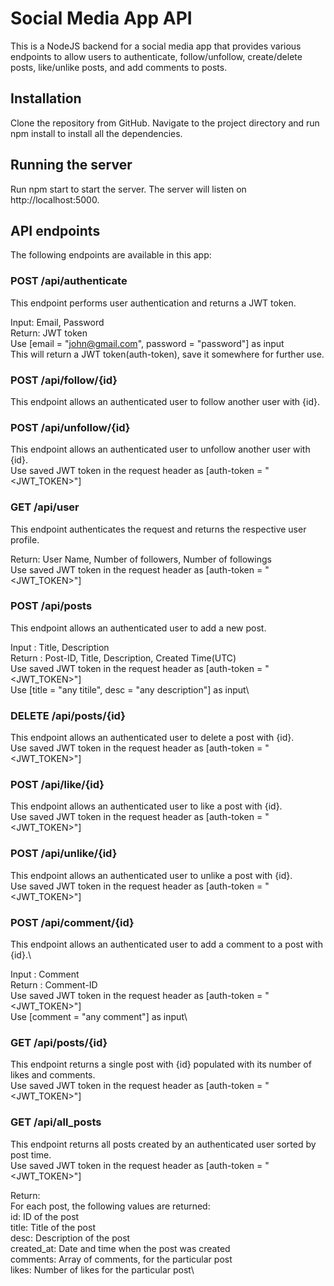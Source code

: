 # Social Media App API
This is a NodeJS backend for a social media app that provides various endpoints to allow users to authenticate, follow/unfollow, create/delete posts, like/unlike posts, and add comments to posts.

## Installation
Clone the repository from GitHub.
Navigate to the project directory and run npm install to install all the dependencies.
## Running the server
Run npm start to start the server. The server will listen on http://localhost:5000.
## API endpoints
The following endpoints are available in this app:

### POST /api/authenticate
This endpoint performs user authentication and returns a JWT token.

Input: Email, Password\
Return: JWT token\
Use [email = "john@gmail.com", password = "password"] as input\
This will return a JWT token(auth-token), save it somewhere for further use.
### POST /api/follow/{id}
This endpoint allows an authenticated user to follow another user with {id}.

### POST /api/unfollow/{id}
This endpoint allows an authenticated user to unfollow another user with {id}.\
Use saved JWT token in the request header as [auth-token = "<JWT_TOKEN>"]

### GET /api/user
This endpoint authenticates the request and returns the respective user profile.

Return: User Name, Number of followers, Number of followings\
Use saved JWT token in the request header as [auth-token = "<JWT_TOKEN>"]

### POST /api/posts
This endpoint allows an authenticated user to add a new post.

Input : Title, Description\
Return : Post-ID, Title, Description, Created Time(UTC)\
Use saved JWT token in the request header as [auth-token = "<JWT_TOKEN>"]\
Use [title = "any titile", desc = "any description"] as input\

### DELETE /api/posts/{id}
This endpoint allows an authenticated user to delete a post with {id}.\
Use saved JWT token in the request header as [auth-token = "<JWT_TOKEN>"]

### POST /api/like/{id}
This endpoint allows an authenticated user to like a post with {id}.\
Use saved JWT token in the request header as [auth-token = "<JWT_TOKEN>"]

### POST /api/unlike/{id}
This endpoint allows an authenticated user to unlike a post with {id}.\
Use saved JWT token in the request header as [auth-token = "<JWT_TOKEN>"]

### POST /api/comment/{id}
This endpoint allows an authenticated user to add a comment to a post with {id}.\

Input : Comment\
Return : Comment-ID\
Use saved JWT token in the request header as [auth-token = "<JWT_TOKEN>"]\
Use [comment = "any comment"] as input\

### GET /api/posts/{id}
This endpoint returns a single post with {id} populated with its number of likes and comments.\
Use saved JWT token in the request header as [auth-token = "<JWT_TOKEN>"]

### GET /api/all_posts
This endpoint returns all posts created by an authenticated user sorted by post time.\
Use saved JWT token in the request header as [auth-token = "<JWT_TOKEN>"]

Return:\
For each post, the following values are returned:\
id: ID of the post\
title: Title of the post\
desc: Description of the post\
created_at: Date and time when the post was created\
comments: Array of comments, for the particular post\
likes: Number of likes for the particular post\
